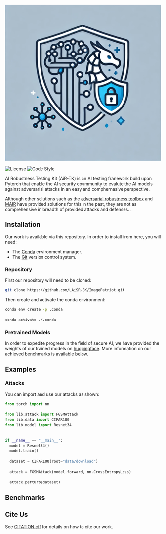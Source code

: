 <!-- Logo needs to be touched up; add our name-->
![Logo](asset/repo/image/Logo.webp)
<!--The badges will not work until our repo is public-->
<!-- We should add badges for Huggingface, PyPI, and Conda -->
![License](https://img.shields.io/github/license/LAiSR-SK/ImagePatriot) ![Code Style](https://img.shields.io/badge/code_style-Ruff-orange)

AI Robustness Testing Kit (AiR-TK) is an AI testing franework build upon Pytorch that enable the AI security coummunity to evalute the AI models against adversarial attacks in an easy and comphernasive perspective.  

Although other solutions such as the [adversarial robustness toolbox](https://github.com/Trusted-AI/adversarial-robustness-toolbox) and [MAIR](https://github.com/Harry24k/MAIR) have provided solutions for this in the past, they are not as comprehensive in breadth of provided attacks and defenses.
.
<!-- Provide a table comparing the frameworks here? -->

## Installation
<!-- We will want a PyPI or conda package in the future; this is a very temporary solution -->
Our work is available via this repository. In order to install from here, you will need:
- The [Conda](https://www.anaconda.com/) environment manager.
- The [Git](https://www.git-scm.com/) version control system.

### Repository
First our repository will need to be cloned:
```bash
git clone https://github.com/LAiSR-SK/ImagePatriot.git
```

<!-- Do we want to provide a Linux environment?-->
Then create and activate the conda environment:
```bash
conda env create -p .conda

conda activate ./.conda
```

### Pretrained Models
<!-- We need to add our huggingface models -->
In order to expedite progress in the field of secure AI, we have provided the weights of our trained models on [huggingface](). More information on our achieved benchmarks is available [below](#benchmarks).

## Examples
<!-- we should finalize the interface before we keep these. The current one needs to be redone -->
### Attacks
You can import and use our attacks as shown:
```python
from torch import nn

from lib.attack import FGSMAttack
from lib.data import CIFAR100
from lib.model import Resnet34


if __name__ == "__main__":
  model = Resnet34()
  model.train()

  dataset = CIFAR100(root="data/download")

  attack = FGSMAttack(model.forward, nn.CrossEntropyLoss)

  attack.perturb(dataset)
```

<!-- We should add sections for defenses, models, etc. -->

## Benchmarks
<!-- What tables do we use? Original tables?-->


## Cite Us
See [CITATION.cff](CITATION.cff) for details on how to cite our work.
